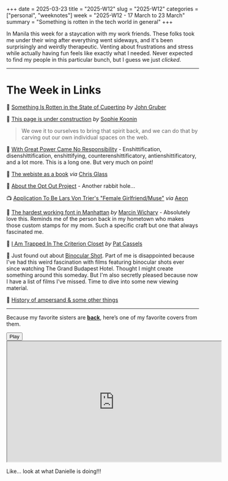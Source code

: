 +++
date = 2025-03-23
title = "2025-W12"
slug = "2025-W12"
categories = ["personal", "weeknotes"]
week = "2025-W12 - 17 March to 23 March"
summary = "Something is rotten in the tech world in general"
+++

In Manila this week for a staycation with my work friends. These folks took me under their wing after everything went sideways, and it's been surprisingly and weirdly therapeutic. Venting about frustrations and stress while actually having fun feels like exactly what I needed. Never expected to find my people in this particular bunch, but I guess we just *clicked*.

---

# The Week in Links

 [Something Is Rotten in the State of Cupertino](https://daringfireball.net/2025/03/something_is_rotten_in_the_state_of_cupertino/?ref=krabf.com) *by* [John Gruber](daringfireball.net)

🔗 [This page is under construction](https://localghost.dev/blog/this-page-is-under-construction/?ref=krabf.com) *by* [Sophie Koonin](localghost.de)
> We owe it to ourselves to bring that spirit back, and we can do that by carving out our own individual spaces on the web.

🔗 [With Great Power Came No Responsibility](https://pluralistic.net/2025/02/26/ursula-franklin/#) - Enshittification, disenshittification, enshittifying, counterenshittificatory, antienshittificatory, and a lot more. This is a long one. But very much on point!

🔗 [The webiste as a book](https://vhbelvadi.com/gonville/?ref=krabf.com) *via* [Chris Glass](https://chrisglass.com/?ref=krabf.com)

🔗 [About the Opt Out Project](https://www.optoutproject.net/about-the-opt-out-project/) - Another rabbit hole...

📺 [Application To Be Lars Von Trier's "Female Girlfriend/Muse"](https://vimeo.com/1046594792) *via* [Aeon](https://aeon.co/?ref=krabf.com)

🔗 [The hardest working font in Manhattan](https://aresluna.org/the-hardest-working-font-in-manhattan/) *by* [Marcin Wichary](https://aresluna.org/) - Absolutely love this. Reminds me of the person back in my hometown who makes those custom stamps for my mom. Such a specific craft but one that always fascinated me.

🔗 [I Am Trapped In The Criterion Closet](https://www.mcsweeneys.net/articles/i-am-trapped-in-the-criterion-closet/?ref=krabf.com) *by* [Pat Cassels](https://www.mcsweeneys.net/authors/patrick-cassels)

🔗 Just found out about [Binocular Shot](https://binocularshot.com/). Part of me is disappointed because I've had this weird fascination with films featuring binocular shots ever since watching The Grand Budapest Hotel. Thought I might create something around this someday. But I'm also secretly pleased because now I have a list of films I've missed. Time to dive into some new viewing material.

🔗 [History of ampersand & some other things](https://www.typography.com/blog/our-middle-name/?ref=krabf.com)

---
Because my favorite sisters are [**back**](https://www.youtube.com/watch?v=dOI_QTmK8Ks), here’s one of my favorite covers from them.

<lite-youtube videoid="jzI2FM2-7GM" style="background-image: url(&quot;https://i.ytimg.com/vi/jzI2FM2-7GM/hqdefault.jpg&quot;);" class="lyt-activated"><button type="button" class="lty-playbtn"><span class="lyt-visually-hidden">Play</span></button><iframe width="560" height="315" title="Play" allow="accelerometer; autoplay; encrypted-media; gyroscope; picture-in-picture" allowfullscreen="" src="https://www.youtube-nocookie.com/embed/jzI2FM2-7GM?autoplay"></iframe></lite-youtube>

Like... look at what Danielle is doing!!!